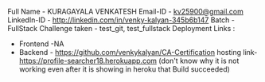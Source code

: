 Full Name - KURAGAYALA VENKATESH
Email-ID - kv25900@gmail.com
LinkedIn-ID - http://linkedin.com/in/venky-kalyan-345b6b147
Batch - FullStack
Challenge taken - test_git, test_fullstack
Deployment Links : 
- Frontend -NA
- Backend - https://github.com/venkykalyan/CA-Certification
  hosting link-https://profile-searcher18.herokuapp.com (don't know why it is not working even after it is showing in heroku that Build succeeded)
```
